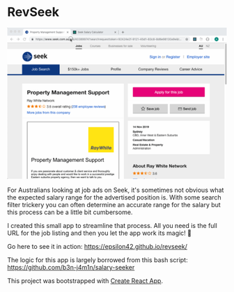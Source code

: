 # RevSeek

![](revseek.gif)

For Australians looking at job ads on Seek, it's sometimes not obvious what the expected salary range for the advertised position is. With some search filter trickery you can often determine an accurate range for the salary but this process can be a little bit cumbersome.

I created this small app to streamline that process. All you need is the full URL for the job listing and then you let the app work its magic! 🤘

Go here to see it in action:
https://epsilon42.github.io/revseek/

The logic for this app is largely borrowed from this bash script:
https://github.com/b3n-j4m1n/salary-seeker

This project was bootstrapped with [Create React App](https://github.com/facebook/create-react-app).
